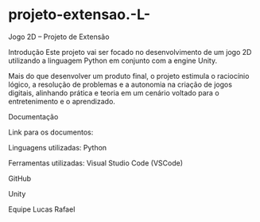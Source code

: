 # projeto-extensao.-L-

Jogo 2D – Projeto de Extensão

Introdução
Este projeto vai ser focado no desenvolvimento de um jogo 2D utilizando a linguagem Python em conjunto com a engine Unity.

Mais do que desenvolver um produto final, o projeto estimula o raciocínio lógico, a resolução de problemas e a autonomia na criação de jogos digitais, alinhando prática e teoria em um cenário voltado para o entretenimento e o aprendizado.

Documentação


Link para os documentos:

Linguagens utilizadas:
Python

Ferramentas utilizadas:
Visual Studio Code (VSCode)

GitHub

Unity

Equipe
Lucas Rafael
